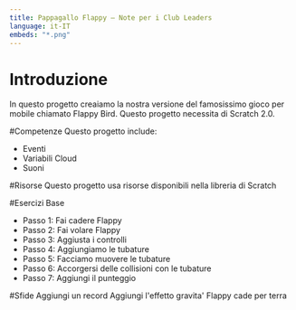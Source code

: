 ```yaml
---
title: Pappagallo Flappy — Note per i Club Leaders                  
language: it-IT
embeds: "*.png"
---
```


# Introduzione
In questo progetto creaiamo la nostra versione del famosissimo gioco per mobile chiamato Flappy Bird. Questo progetto necessita di Scratch 2.0.

#Competenze
Questo progetto include:

* Eventi
* Variabili Cloud
* Suoni


#Risorse
Questo progetto usa risorse disponibili nella libreria di Scratch


#Esercizi Base

* Passo 1: Fai cadere Flappy
* Passo 2: Fai volare Flappy
* Passo 3: Aggiusta i controlli
* Passo 4: Aggiungiamo le tubature
* Passo 5: Facciamo muovere le tubature
* Passo 6: Accorgersi delle collisioni con le tubature 
* Passo 7: Aggiungi il punteggio 

#Sfide
Aggiungi un record
Aggiungi l'effetto gravita'
Flappy cade per terra